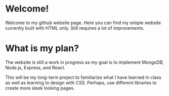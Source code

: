 # Welcome!
Welcome to my github website page.
Here you can find my simple website currently built with HTML only. Still requires a lot of improvements.

# What is my plan?
The website is still a work in progress as my goal is to implement MongoDB, Node.js, Express, and React.

This will be my long-term project to familiarize what I have learned in class as well as learning to design with CSS.
Perhaps, use different libraries to create more sleek looking pages.
